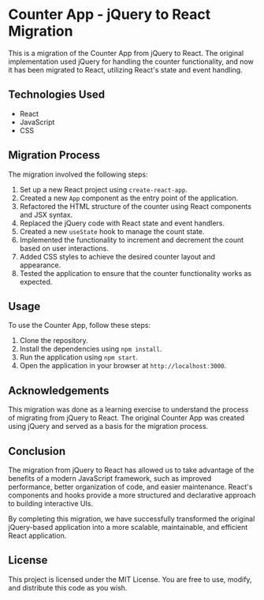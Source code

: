 # Counter App - jQuery to React Migration

This is a migration of the Counter App from jQuery to React. The original implementation used jQuery for handling the counter functionality, and now it has been migrated to React, utilizing React's state and event handling.

## Technologies Used

- React
- JavaScript
- CSS

## Migration Process

The migration involved the following steps:

1. Set up a new React project using `create-react-app`.
2. Created a new `App` component as the entry point of the application.
3. Refactored the HTML structure of the counter using React components and JSX syntax.
4. Replaced the jQuery code with React state and event handlers.
5. Created a new `useState` hook to manage the count state.
6. Implemented the functionality to increment and decrement the count based on user interactions.
7. Added CSS styles to achieve the desired counter layout and appearance.
8. Tested the application to ensure that the counter functionality works as expected.

## Usage

To use the Counter App, follow these steps:

1. Clone the repository.
2. Install the dependencies using `npm install`.
3. Run the application using `npm start`.
4. Open the application in your browser at `http://localhost:3000`.

## Acknowledgements

This migration was done as a learning exercise to understand the process of migrating from jQuery to React. The original Counter App was created using jQuery and served as a basis for the migration process.

## Conclusion

The migration from jQuery to React has allowed us to take advantage of the benefits of a modern JavaScript framework, such as improved performance, better organization of code, and easier maintenance. React's components and hooks provide a more structured and declarative approach to building interactive UIs.

By completing this migration, we have successfully transformed the original jQuery-based application into a more scalable, maintainable, and efficient React application.

## License

This project is licensed under the MIT License. You are free to use, modify, and distribute this code as you wish.
